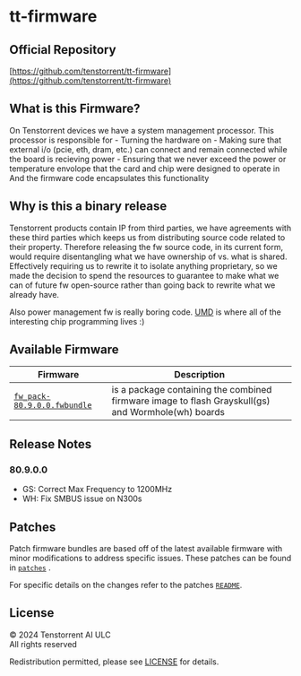 # tt-firmware

## Official Repository
[https://github.com/tenstorrent/tt-firmware](https://github.com/tenstorrent/tt-firmware)

## What is this Firmware?

On Tenstorrent devices we have a system management processor.
This processor is responsible for
    - Turning the hardware on
    - Making sure that external i/o (pcie, eth, dram, etc.) can connect and remain connected while the board is recieving power
    - Ensuring that we never exceed the power or temperature envolope that the card and chip were designed to operate in
And the firmware code encapsulates this functionality

## Why is this a binary release

Tenstorrent products contain IP from third parties, we have agreements with these third parties which keeps us from distributing source code related to their property.
Therefore releasing the fw source code, in its current form, would require disentangling what we have ownership of vs. what is shared. Effectively requiring us to rewrite it to isolate anything proprietary, so we made the decision to spend the resources to
guarantee to make what we can of future fw open-source rather than going back to rewrite what we already have.

Also power management fw is really boring code. [UMD](https://github.com/tenstorrent/tt-umd) is where all of the interesting chip programming lives :)

## Available Firmware

| Firmware | Description |
| --- | --- |
| [`fw_pack-80.9.0.0.fwbundle`](fw_pack-80.9.0.0.fwbundle) | is a package containing the  combined firmware image to flash Grayskull(gs) and Wormhole(wh) boards|

## Release Notes

### 80.9.0.0
- GS: Correct Max Frequency to 1200MHz 
- WH: Fix SMBUS issue on N300s

## Patches

Patch firmware bundles are based off of the latest available firmware with minor modifications to address specific issues. These patches can be found in [`patches`](patches/) .

For specific details on the changes refer to the patches [`README`](patches/README.md).

## License
© 2024 Tenstorrent AI ULC<br/>
All rights reserved

Redistribution permitted, please see [LICENSE](LICENSE) for details.
